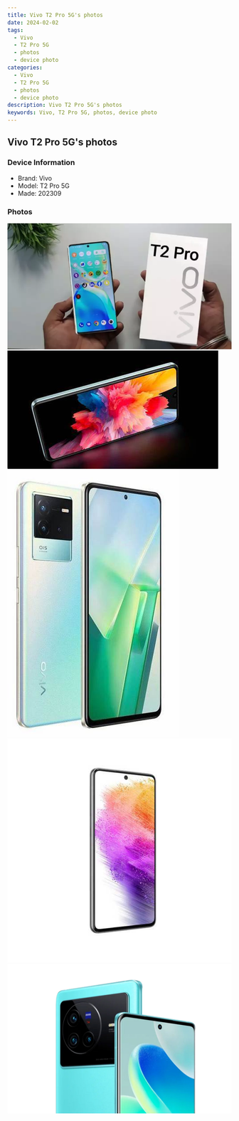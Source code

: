 ```yaml
---
title: Vivo T2 Pro 5G's photos
date: 2024-02-02
tags: 
  - Vivo
  - T2 Pro 5G
  - photos
  - device photo
categories: 
  - Vivo
  - T2 Pro 5G
  - photos
  - device photo
description: Vivo T2 Pro 5G's photos
keywords: Vivo, T2 Pro 5G, photos, device photo
---
```


## Vivo T2 Pro 5G's photos

### Device Information

- Brand: Vivo
- Model: T2 Pro 5G
- Made: 202309

### Photos

![/images/best-assets/devices/vivo/vivo-t2-pro-5g/1.jpg](/images/best-assets/devices/vivo/vivo-t2-pro-5g/1.jpg)
![/images/best-assets/devices/vivo/vivo-t2-pro-5g/2.jpg](/images/best-assets/devices/vivo/vivo-t2-pro-5g/2.jpg)
![/images/best-assets/devices/vivo/vivo-t2-pro-5g/3.jpg](/images/best-assets/devices/vivo/vivo-t2-pro-5g/3.jpg)
![/images/best-assets/devices/vivo/vivo-t2-pro-5g/4.jpg](/images/best-assets/devices/vivo/vivo-t2-pro-5g/4.jpg)
![/images/best-assets/devices/vivo/vivo-t2-pro-5g/5.jpg](/images/best-assets/devices/vivo/vivo-t2-pro-5g/5.jpg)
